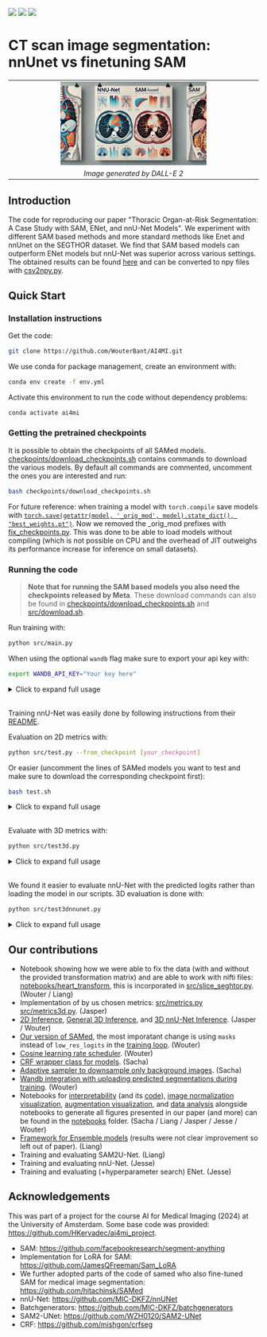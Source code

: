 [![](https://img.shields.io/badge/PyTorch-2.4.0-ee4c2c.svg)](https://pytorch.org/) [![](https://img.shields.io/badge/python-3.12+-blue.svg)](https://www.python.org/downloads/)  [![](https://img.shields.io/github/license/ResidentMario/missingno.svg)](https://github.com/WouterBant/AI4MI/blob/main/LICENSE) 

# CT scan image segmentation: nnUnet vs finetuning SAM 

<table align="center">
  <tr align="center">
      <td><img src="assets/figure1.webp" width="60%"></td>
  </tr>
  <tr align="center">
      <td><em>Image generated by DALL-E 2</em></td>
  </tr>
</table>

## Introduction
The code for reproducing our paper "Thoracic Organ-at-Risk Segmentation: A Case Study with SAM, ENet, and nnU-Net Models". We experiment with different SAM based methods and more standard methods like Enet and nnUnet on the SEGTHOR dataset. We find that SAM based models can outperform ENet models but nnU-Net was superior across various settings. The obtained results can be found [here](results) and can be converted to npy files with [csv2npy.py](results_metrics/csv2npy.py).

## Quick Start

### Installation instructions

Get the code:
```bash
git clone https://github.com/WouterBant/AI4MI.git
```

We use conda for package management, create an environment with:
```bash
conda env create -f env.yml
```

Activate this environment to run the code without dependency problems:
```bash
conda activate ai4mi
```

### Getting the pretrained checkpoints
It is possible to obtain the checkpoints of all SAMed models. [checkpoints/download_checkpoints.sh](checkpoints/download_checkpoints.sh) contains commands to download the various models. By default all commands are commented, uncomment the ones you are interested and run:

```bash
bash checkpoints/download_checkpoints.sh
```

For future reference: when training a model with `torch.compile` save models with [`torch.save(getattr(model, '_orig_mod', model).state_dict(), "best_weights.pt")`](https://github.com/pytorch/pytorch/issues/101107). Now we removed the _orig_mod prefixes with [fix_checkpoints.py](checkpoints/fix_checkpoints.py). This was done to be able to load models without compiling (which is not possible on CPU and the overhead of JIT outweighs its performance increase for inference on small datasets).

### Running the code

> **Note that for running the SAM based models you also need the checkpoints released by Meta**. These download commands can also be found in [checkpoints/download_checkpoints.sh](checkpoints/download_checkpoints.sh) and [src/download.sh](src/download.sh).

Run training with:
```bash
python src/main.py
```

When using the optional `wandb` flag make sure to export your api key with:

```bash
export WANDB_API_KEY="Your key here"
```

<details> <summary>Click to expand full usage </summary>

```bash
usage: main.py [-h] [--epochs EPOCHS] [--lr LR] [--weight_decay WEIGHT_DECAY] [--batch_size BATCH_SIZE] [--gradient_accumulation_steps GRADIENT_ACCUMULATION_STEPS] [--use_scheduler] [--use_sampler] [--augment] [--augment_nnunet] [--model MODEL] [--hiera_path HIERA_PATH] [--optimizer {adam,sgd,adamw,sgd-wd}]
               [--dataset {TOY2,SEGTHOR,SEGTHOR_MANUAL_SPLIT}] [--mode {partial,full}] [--loss {ce,dice_monai,gdl,dce}] [--ce_lambda CE_LAMBDA] [--dest DEST] [--r R] [--from_checkpoint FROM_CHECKPOINT] [--gpu] [--num_workers NUM_WORKERS] [--debug] [--normalize] [--deterministic] [--use_wandb] [--clip_grad] [--crf] [--finetune_crf]

options:
  -h, --help            show this help message and exit
  --epochs EPOCHS
  --lr LR               Learning rate
  --weight_decay WEIGHT_DECAY
                        Weight decay
  --batch_size BATCH_SIZE
                        Batch size
  --gradient_accumulation_steps GRADIENT_ACCUMULATION_STEPS
                        Number of steps to accumulate gradients over
  --use_scheduler       Use CosineWarmupScheduler
  --use_sampler         Use AdaptiveSampler
  --augment             Augment the training dataset
  --augment_nnunet      Augment the training dataset with nnUNet augmentations
  --model MODEL         Model to use
  --hiera_path HIERA_PATH
                        path to the sam2 pretrained hiera
  --optimizer {adam,sgd,adamw,sgd-wd}
                        Optimizer to use
  --dataset {TOY2,SEGTHOR,SEGTHOR_MANUAL_SPLIT}
  --mode {partial,full}
  --loss {ce,dice_monai,gdl,dce}
  --ce_lambda CE_LAMBDA
  --dest DEST           Destination directory to save the results (predictions and weights).
  --r R                 The rank of the LoRa matrices.
  --from_checkpoint FROM_CHECKPOINT
  --gpu
  --num_workers NUM_WORKERS
  --debug               Keep only a fraction (10 samples) of the datasets, to test the logic around epochs and logging easily.
  --normalize           Normalize the input images
  --deterministic       Make the training deterministic
  --use_wandb           Use wandb for logging
  --clip_grad           Enable gradient clipping
  --crf                 Apply CRF on the output
  --finetune_crf        Freeze the model and only train CRF and the last layer
```
</details>

<br>

Training nnU-Net was easily done by following instructions from their [README](src/nnUNet/readme.md).

Evaluation on 2D metrics with:

```bash
python src/test.py --from_checkpoint [your_checkpoint]
```

Or easier (uncomment the lines of SAMed models you want to test and make sure to download the corresponding checkpoint first):
```bash
bash test.sh
```

<details> <summary>Click to expand full usage </summary>

<br>

```bash
usage: test.py [-h] [--batch_size BATCH_SIZE] --model {samed,samed_fast,ENet,ensemble,SAM2UNet} [--hiera_path HIERA_PATH] [--dest DEST] [--r R] [--dataset {TOY2,SEGTHOR,SEGTHOR_MANUAL_SPLIT}] [--mode {partial,full}] [--from_checkpoint FROM_CHECKPOINT] [--gpu] [--num_workers NUM_WORKERS] [--debug] [--normalize] [--crf] [--finetune_crf]
               [--save_png]

options:
  -h, --help            show this help message and exit
  --batch_size BATCH_SIZE
                        Batch size
  --model {samed,samed_fast,ENet,ensemble,SAM2UNet}
                        Model to use
  --hiera_path HIERA_PATH
                        path to the sam2 pretrained hiera
  --dest DEST           Destination directory to save the results (predictions and weights).
  --r R                 The rank of the LoRa matrices.
  --dataset {TOY2,SEGTHOR,SEGTHOR_MANUAL_SPLIT}
  --mode {partial,full}
  --from_checkpoint FROM_CHECKPOINT
  --gpu
  --num_workers NUM_WORKERS
  --debug               Keep only a fraction (10 samples) of the datasets, to test the logic around epochs and logging easily.
  --normalize           Normalize the input images
  --crf                 Apply CRF on the output
  --finetune_crf        Freeze the model and only train CRF and the last layer
  --save_png            Save the predictions as PNG
```
</details>

<br> 

Evaluate with 3D metrics with:

```bash
python src/test3d.py
```

<details> <summary>Click to expand full usage </summary>

<br>

```bash
usage: test3d.py [-h] [--batch_size BATCH_SIZE] --model {samed,samed_fast,ENet,SAM2UNet} [--hiera_path HIERA_PATH] [--dest DEST] [--r R] [--include_background] [--dataset {TOY2,SEGTHOR,SEGTHOR_MANUAL_SPLIT}] [--mode {partial,full}] [--from_checkpoint FROM_CHECKPOINT] [--gpu] [--num_workers NUM_WORKERS] [--debug] [--normalize] [--crf]
                 [--finetune_crf]

options:
  -h, --help            show this help message and exit
  --batch_size BATCH_SIZE
                        Batch size
  --model {samed,samed_fast,ENet,SAM2UNet}
                        Model to use
  --hiera_path HIERA_PATH
                        path to the sam2 pretrained hiera
  --dest DEST           Destination directory to save the results (predictions and weights).
  --r R                 The rank of the LoRa matrices.
  --include_background  Include the background class in the metrics
  --dataset {TOY2,SEGTHOR,SEGTHOR_MANUAL_SPLIT}
  --mode {partial,full}
  --from_checkpoint FROM_CHECKPOINT
  --gpu
  --num_workers NUM_WORKERS
  --debug               Keep only a fraction (10 samples) of the datasets, to test the logic around epochs and logging easily.
  --normalize           Normalize the input images
  --crf                 Apply CRF on the output
  --finetune_crf        Freeze the model and only train CRF and the last layer
```
</details>

<br>

We found it easier to evaluate nnU-Net with the predicted logits rather than loading the model in our scripts. 3D evaluation is done with:
```bash
python src/test3dnnunet.py
```


<details> <summary>Click to expand full usage </summary>

<br>

```bash
usage: test3dnnunet.py [-h] [--batch_size BATCH_SIZE] [--dest DEST] [--folder FOLDER] [--dataset {TOY2,SEGTHOR,SEGTHOR_MANUAL_SPLIT}] [--mode {partial,full}] [--from_checkpoint FROM_CHECKPOINT] [--gpu] [--num_workers NUM_WORKERS] [--debug] [--normalize] [--crf] [--finetune_crf]

options:
  -h, --help            show this help message and exit
  --batch_size BATCH_SIZE
                        Batch size
  --dest DEST           Destination directory to save the results (predictions and weights).
  --folder FOLDER       Path to folder with predictions
  --dataset {TOY2,SEGTHOR,SEGTHOR_MANUAL_SPLIT}
  --mode {partial,full}
  --from_checkpoint FROM_CHECKPOINT
  --gpu
  --num_workers NUM_WORKERS
  --debug               Keep only a fraction (10 samples) of the datasets, to test the logic around epochs and logging easily.
  --normalize           Normalize the input images
  --crf                 Apply CRF on the output
  --finetune_crf        Freeze the model and only train CRF and the last layer
```
</details>


## Our contributions
- Notebook showing how we were able to fix the data (with and without the provided transformation matrix) and are able to work with nifti files: [notebooks/heart_transform](notebooks/heart_transform.ipynb), this is incorporated in [src/slice_seghtor.py](src/slice_segthor.py). (Wouter / Liang)
- Implementation of by us chosen metrics: [src/metrics.py](src/metrics.py) [src/metrics3d.py](src/metrics3d.py). (Jasper)
- [2D Inference](src/test.py), [General 3D Inference](src/test3d.py), and [3D nnU-Net Inference](src/test3dnnunet.py). (Jasper / Wouter)
- [Our version of SAMed](src/samed/), the most imporatant change is using `masks` instead of `low_res_logits` in the [training loop](src/main.py). (Wouter)
- [Cosine learning rate scheduler](src/scheduler.py). (Wouter)
- [CRF wrapper class for models](src/crf_model.py). (Sacha)
- [Adaptive sampler to downsample only background images](src/adaptive_sampler.py). (Sacha)
- [Wandb integration with uploading predicted segmentations during training](src/utils.py). (Wouter)
- Notebooks for [interpretability](notebooks/interpretability.ipynb) (and its [code](notebooks/notebook_utils.py)), [image normalization visualization](notebooks/normalize.ipynb), [augmentation visualization](notebooks/augmentations.ipynb), and [data analysis](notebooks/data_analysis.ipynb) alongside notebooks to generate all figures presented in our paper (and more) can be found in the [notebooks](notebooks) folder. (Sacha / Liang / Jasper / Jesse / Wouter)
- [Framework for Ensemble models](src/EnsembleModel.py) (results were not clear improvement so left out of paper). (Liang)
- Training and evaluating SAM2U-Net. (Liang)
- Training and evaluating nnU-Net. (Jesse)
- Training and evaluating (+hyperparameter search) ENet. (Jesse)

## Acknowledgements
This was part of a project for the course AI for Medical Imaging (2024) at the University of Amsterdam. Some base code was provided: https://github.com/HKervadec/ai4mi_project. 

- SAM: https://github.com/facebookresearch/segment-anything
- Implementation for LoRA for SAM: https://github.com/JamesQFreeman/Sam_LoRA
- We further adopted parts of the code of samed who also fine-tuned SAM for medical image segmentation: https://github.com/hitachinsk/SAMed
- nnU-Net: https://github.com/MIC-DKFZ/nnUNet
- Batchgenerators: https://github.com/MIC-DKFZ/batchgenerators
- SAM2-UNet: https://github.com/WZH0120/SAM2-UNet
- CRF: https://github.com/mishgon/crfseg